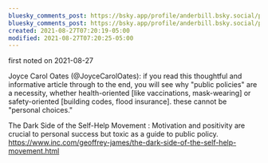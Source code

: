 ```yaml
---
bluesky_comments_post: https://bsky.app/profile/anderbill.bsky.social/post/3lq6iehvlcy2i
bluesky_comments_post: https://bsky.app/profile/anderbill.bsky.social/post/3ljict2zliu2a
created: 2021-08-27T07:20:19-05:00
modified: 2021-08-27T07:20:25-05:00
---
```

first noted on 2021-08-27  

Joyce Carol Oates (@JoyceCarolOates): if you read this thoughtful and informative article through to the end, you will see why "public policies" are a necessity, whether health-oriented [like vaccinations, mask-wearing] or safety-oriented [building codes, flood insurance]. these cannot be "personal choices."  

The Dark Side of the Self-Help Movement : Motivation and positivity are crucial to personal success but toxic as a guide to public policy. https://www.inc.com/geoffrey-james/the-dark-side-of-the-self-help-movement.html

